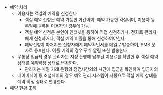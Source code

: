 - 예약 처리
	- 이용자는 객실의 예약을 신청한다
		- 객실 예약 신청은 예약 가능한 기간이며, 예약 가능한 객실이며, 이용자 등록철에 등록된 이용자인 경우에 가능
		- 객실 예약 신청은 본인이 인터넷을 통하여 직접 신청하거나, 전화로 관리자에게 신청하거나, 객실 예약 어플을 통해 신청하여야한다
		- 예약신청이 마쳐지면 신청자에게 예약확인서를 메일로 발송하며, SMS 문자로 통보한다. 어플 예약의 경우 푸쉬 알림 또한 발송한다
	- 무통장 입금의 경우 관리자는 지정 은행에 납부된 이용료를 확인한 후 객실 예약 상태를 예약확정 상태로 변경한다. 
		- 관리자는 매일 거래 은행의 점검시간외의 시간에 입금을 확인하여 입금자의 
	- 네이버페이 등 소셜페이의 경우 예약 관리 시스템이 자동으로 객실 예약 상태를 예약 확정 상태로 변경한다.
- 예약 현황 조회